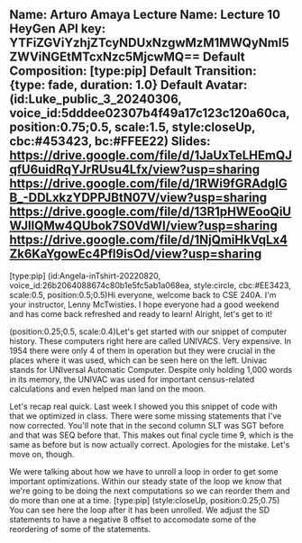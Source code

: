 Name: Arturo Amaya
Lecture Name: Lecture 10
HeyGen API key: YTFiZGViYzhjZTcyNDUxNzgwMzM1MWQyNmI5ZWViNGEtMTcxNzc5MjcwMQ==
Default Composition: [type:pip]
Default Transition: {type: fade, duration: 1.0}
Default Avatar: (id:Luke_public_3_20240306, voice_id:5dddee02307b4f49a17c123c120a60ca, position:0.75;0.5, scale:1.5, style:closeUp, cbc:#453423, bc:#FFEE22)
Slides:
    https://drive.google.com/file/d/1JaUxTeLHEmQJqfU6uidRqYJrRUsu4Lfx/view?usp=sharing
    https://drive.google.com/file/d/1RWi9fGRAdglGB_-DDLxkzYDPPJBtN07V/view?usp=sharing
    https://drive.google.com/file/d/13R1pHWEooQiUWJlIQMw4QUbok7S0VdWI/view?usp=sharing
    https://drive.google.com/file/d/1NjQmiHkVqLx4Zk6KaYgowEc4Pfl9isOd/view?usp=sharing
--

[type:pip] (id:Angela-inTshirt-20220820, voice_id:26b2064088674c80b1e5fc5ab1a068ea, style:circle, cbc:#EE3423, scale:0.5, position:0.5;0.5)Hi everyone, welcome back to CSE 240A. I'm your instructor, Lenny McTwisties. I hope everyone had a good weekend and has come back refreshed and ready to learn! Alright, let's get to it!

(position:0.25;0.5, scale:0.4)Let's get started with our snippet of computer history. These computers right here are called UNIVACS. Very expensive. In 1954 there were only 4 of them in operation but they were crucial in the places where it was used, which can be seen here on the left. Univac stands for UNIversal Automatic Computer. Despite only holding 1,000 words in its memory, the UNIVAC was used for important census-related calculations and even helped man land on the moon.

Let's recap real quick. Last week I showed you this snippet of code with that we optimized in class. There were some missing statements that I've now corrected. You'll note that in the second column SLT was SGT before and that was SEQ before that. This makes out final cycle time 9, which is the same as before but is now actually correct. Apologies for the mistake. Let's move on, though.

We were talking about how we have to unroll a loop in order to get some important optimizations. Within our steady state of the loop we know that we're going to be doing the next computations so we can reorder them and do more than one at a time. [type:pip] (style:closeUp, position:0.25;0.75) You can see here the loop after it has been unrolled. We adjust the SD statements to have a negative 8 offset to accomodate some of the reordering of some of the statements. 